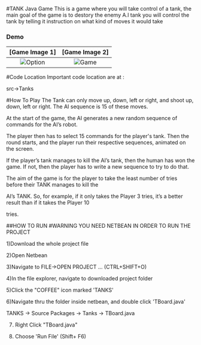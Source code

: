 #TANK Java Game
This is a game where you will take control of a tank, the main goal of the game is to destory the enemy A.I tank
you will control the tank by telling it instruction on what kind of moves it would take


### Demo
**[Game Image 1]**             |  **[Game Image 2]**
:-------------------------:|:-------------------------:
![Option](http://i.imgur.com/DFG34GG.png)  |  ![Game](http://i.imgur.com/IaOe92l.png)

#Code Location
Important code location are at :

src->Tanks


#How To Play
The Tank can only move up, down, left or right, and shoot up, down, left or right. The AI sequence is 15 of
these moves.

At the start of the game, the AI generates a new random sequence of commands for the AI’s robot.

The player then has to select 15 commands for the player's tank. Then the round starts, and the player run their
respective sequences, animated on the screen.

If the player’s tank manages to kill the AI’s tank, then the human has won the game. If not, then the
player has to write a new sequence to try to do that.

The aim of the game is for the player to take the least number of tries before their TANK manages to kill the

AI’s TANK. So, for example, if it only takes the Player 3 tries, it’s a better result than if it takes the Player 10

tries.
  
  
  



##HOW TO RUN
#WARNING YOU NEED NETBEAN IN ORDER TO RUN THE PROJECT

1)Download the whole project file

2)Open Netbean

3)Navigate to FILE->OPEN PROJECT ...    (CTRL+SHIFT+O) 

4)In the file explorer, navigate to downloaded project folder

5)Click the "COFFEE" icon marked 'TANKS'

6)Navigate thru the folder inside netbean, and double click 'TBoard.java'

  TANKS -> Source Packages -> Tanks -> TBoard.java
  
7) Right Click  "TBoard.java"

8) Choose 'Run File'  (Shift+ F6) 
  
  



